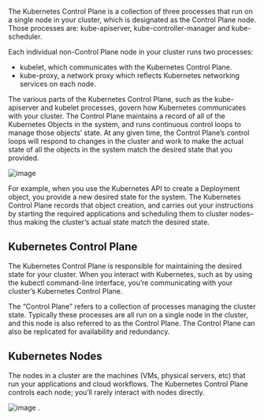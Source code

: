 The Kubernetes Control Plane is a collection of three processes that run on a single node in your cluster, which is designated as the Control Plane node. Those processes are: kube-apiserver, kube-controller-manager and kube-scheduler.

Each individual non-Control Plane node in your cluster runs two processes:

- kubelet, which communicates with the Kubernetes Control Plane.
- kube-proxy, a network proxy which reflects Kubernetes networking services on each node.

The various parts of the Kubernetes Control Plane, such as the kube-apiserver and kubelet processes, govern how Kubernetes communicates with your cluster. The Control Plane maintains a record of all of the Kubernetes Objects in the system, and runs continuous control loops to manage those objects’ state. At any given time, the Control Plane’s control loops will respond to changes in the cluster and work to make the actual state of all the objects in the system match the desired state that you provided.

![image](https://github.com/hoangtranson/kubernetes/assets/35447677/56bc236d-36a9-4b78-96c6-3aba92c7088d)

For example, when you use the Kubernetes API to create a Deployment object, you provide a new desired state for the system. The Kubernetes Control Plane records that object creation, and carries out your instructions by starting the required applications and scheduling them to cluster nodes–thus making the cluster’s actual state match the desired state.

## Kubernetes Control Plane
The Kubernetes Control Plane is responsible for maintaining the desired state for your cluster. When you interact with Kubernetes, such as by using the kubectl command-line interface, you’re communicating with your cluster’s Kubernetes Control Plane.

The “Control Plane” refers to a collection of processes managing the cluster state. Typically these processes are all run on a single node in the cluster, and this node is also referred to as the Control Plane. The Control Plane can also be replicated for availability and redundancy.

## Kubernetes Nodes
The nodes in a cluster are the machines (VMs, physical servers, etc) that run your applications and cloud workflows. The Kubernetes Control Plane controls each node; you’ll rarely interact with nodes directly.

![image](https://github.com/hoangtranson/kubernetes/assets/35447677/928ac4c9-34fd-4ba1-b1cd-2a519f090d7f)
.
